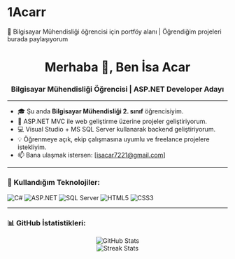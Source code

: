 # 1Acarr
💼 Bilgisayar Mühendisliği öğrencisi için portföy alanı | Öğrendiğim projeleri burada paylaşıyorum
<h1 align="center">Merhaba 👋, Ben İsa Acar</h1>
<h3 align="center">Bilgisayar Mühendisliği Öğrencisi | ASP.NET Developer Adayı</h3>

---

- 🎓 Şu anda **Bilgisayar Mühendisliği 2. sınıf** öğrencisiyim.  
- 🔧 ASP.NET MVC ile web geliştirme üzerine projeler geliştiriyorum.  
- 💻 Visual Studio + MS SQL Server kullanarak backend geliştiriyorum.  
- 💡 Öğrenmeye açık, ekip çalışmasına uyumlu ve freelance projelere istekliyim.  
- 📫 Bana ulaşmak istersen: [isacar7221@gmail.com]

---

### 🚀 Kullandığım Teknolojiler:
![C#](https://img.shields.io/badge/-CSharp-239120?style=flat-square&logo=c-sharp&logoColor=white)
![ASP.NET](https://img.shields.io/badge/-ASP.NET-512BD4?style=flat-square&logo=dotnet&logoColor=white)
![SQL Server](https://img.shields.io/badge/-SQL%20Server-CC2927?style=flat-square&logo=microsoft-sql-server&logoColor=white)
![HTML5](https://img.shields.io/badge/-HTML5-E34F26?style=flat-square&logo=html5&logoColor=white)
![CSS3](https://img.shields.io/badge/-CSS3-1572B6?style=flat-square&logo=css3)

---

### 📊 GitHub İstatistikleri:
<p align="center">
  <img src="https://github-readme-stats.vercel.app/api?username=1Acarrr&show_icons=true&theme=radical" alt="GitHub Stats" />
  <br>
  <img src="https://github-readme-streak-stats.herokuapp.com/?user=1Acarrr&theme=radical" alt="Streak Stats" />
</p>
